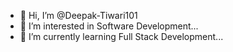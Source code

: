 - 👋 Hi, I’m @Deepak-Tiwari101
- 👀 I’m interested in Software Development...
- 🌱 I’m currently learning Full Stack Development...
<!---
Deepak-Tiwari101/Deepak-Tiwari101 is a ✨ special ✨ repository because its `README.md` (this file) appears on your GitHub profile.
You can click the Preview link to take a look at your changes.
--->
